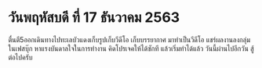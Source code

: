 # วันพฤหัสบดี ที่ 17 ธันวาคม 2563
ตื่นตี5ออกเดินทางไปทะเลบัวแดงเก็บรูปเก็บวีดีโอ เก็บบรรยากาศ มาทำเป็นวีดีโอ แชร์ผลงานลงกลุ่มในเฟสบุ๊ก
หาแรงบันดาลใจในการทำงาน คิดโปรเจคให้ได้ซักที แล้วเริ่มทำได้แล้ว 
วันนี้ผ่านไปอีกวัน สู้ต่อไปครับ